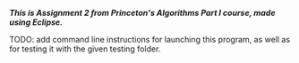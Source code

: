 ***This is Assignment 2 from Princeton's Algorithms Part I course, made using Eclipse.***

TODO: add command line instructions for launching this program, as well as for testing it with the given testing folder.
